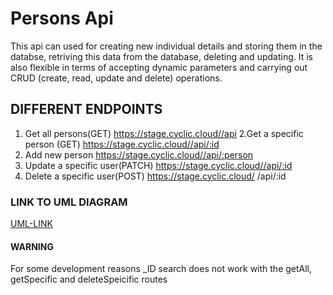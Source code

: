 # Persons Api

This api can used for creating new individual details and storing them in the databse, retriving this data from the database, deleting and updating. It is also flexible in terms of accepting dynamic parameters and carrying out CRUD (create, read, update and delete) operations.

## DIFFERENT ENDPOINTS

1. Get all persons(GET)
   https://stage.cyclic.cloud//api
2.Get a specific person (GET)
   https://stage.cyclic.cloud//api/:id
3. Add new person
   https://stage.cyclic.cloud//api/:person
4. Update a specific user(PATCH)
   https://stage.cyclic.cloud//api/:id
5. Delete a specific user(POST)
  https://stage.cyclic.cloud/ /api/:id

### LINK TO UML DIAGRAM
[UML-LINK](https://drive.google.com/file/d/12-S6neQSz2Ny44Ne2d_6uwuo9fn7Nxpk/view)

#### WARNING

For some development reasons \_ID search does not work with the getAll, getSpecific and deleteSpeicific routes
